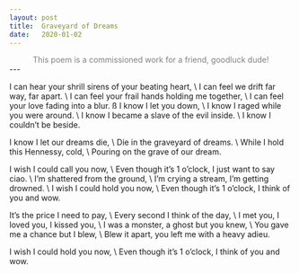 ```yaml
---
layout: post
title:  Graveyard of Dreams
date:   2020-01-02
---
```


<center><font color="grey"> This poem is a commissioned work for a friend, goodluck dude!</font></center>
---


I can hear your shrill sirens of your beating heart, \\
I can feel we drift far way, far apart. \\
I can feel your frail hands holding me together, \\
I can feel your love fading into a blur.
ß
I know I let you down, \\
I know I raged while you were around. \\
I know I became a slave of the evil inside. \\
I know I couldn’t be beside.

I know I let our dreams die, \\
Die in the graveyard of dreams. \\
While I hold this Hennessy, cold, \\
Pouring on the grave of our dream.

I wish I could call you now, \\
Even though it’s 1 o’clock, I just want to say ciao. \\
I’m shattered from the ground, \\
I’m crying a stream, I’m getting drowned. \\
I wish I could hold you now, \\
Even though it’s 1 o’clock, I think of you and wow.

It’s the price I need to pay, \\
Every second I think of the day, \\
I met you, I loved you, I kissed you, \\
I was a monster, a ghost but you knew, \\
You gave me a chance but I blew, \\
Blew it apart, you left me with a heavy adieu.

I wish I could hold you now, \\
Even though it’s 1 o’clock, I think of you and wow. 

